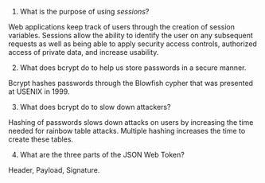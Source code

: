 <!-- Answers to the Short Answer Essay Questions go here -->

1. What is the purpose of using _sessions_?

Web applications keep track of users through the creation of session variables. Sessions allow the ability to identify the user on any subsequent requests as well as being able to apply security access controls, authorized access of private data, and increase usability.

2. What does bcrypt do to help us store passwords in a secure manner.

Bcrypt hashes passwords through the Blowfish cypher that was presented at USENIX in 1999.

3. What does bcrypt do to slow down attackers?

Hashing of passwords slows down attacks on users by increasing the time needed for rainbow table attacks. Multiple hashing increases the time to create these tables.

4. What are the three parts of the JSON Web Token?

Header, Payload, Signature.
